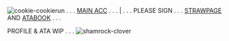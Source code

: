 ![cookie-cookierun](https://github.com/user-attachments/assets/31bc093d-ce42-45f7-90db-75c59ba394d5) . . . [MAIN ACC](https://github.com/007n7) . . . | . . . PLEASE SIGN . . . [STRAWPAGE](https://doubleo7n7.straw.page/) AND [ATABOOK](https://007n7.atabook.org/) . . . 

PROFILE & ATA WIP . . . ![shamrock-clover](https://github.com/user-attachments/assets/83ae8067-fe2d-4902-b82c-59d6f767d7be)
